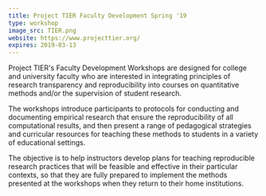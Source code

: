 ```yaml
---
title: Project TIER Faculty Development Spring '19
type: workshop
image_src: TIER.png
website: https://www.projecttier.org/
expires: 2019-03-13
---
```

Project TIER's Faculty Development Workshops are designed for college and university faculty who are interested in integrating principles of research transparency and reproducibility into courses on quantitative methods and/or the supervision of student research.

The workshops introduce participants to protocols for conducting and documenting empirical research that ensure the reproducibility of all computational results, and then present a range of pedagogical strategies and curricular resources for teaching these methods to students in a variety of educational settings.

The objective is to help instructors develop plans for teaching reproducible research practices that will be feasible and effective in their particular contexts, so that they are fully prepared to implement the methods presented at the workshops when they return to their home institutions.
